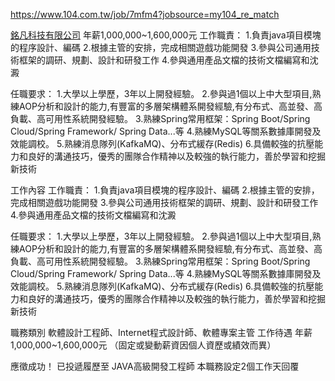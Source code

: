https://www.104.com.tw/job/7mfm4?jobsource=my104_re_match


[銘凡科技有限公司](https://www.104.com.tw/job/7mfm4?jobsource=my104_re_match) 年薪1,000,000~1,600,000元
工作職責：
1.負責java項目模塊的程序設計、編碼
2.根據主管的安排，完成相關遊戲功能開發
3.參與公司通用技術框架的調研、規劃、設計和研發工作
4.參與通用產品文檔的技術文檔編寫和沈澱

任職要求：
1.大學以上學歷，3年以上開發經驗。
2.參與過1個以上中大型項目,熟練AOP分析和設計的能力,有豐富的多層架構體系開發經驗,有分布式、高並發、高負載、高可用性系統開發經驗。
3.熟練Spring常用框架：Spring Boot/Spring Cloud/Spring Framework/ Spring Data...等
4.熟練MySQL等關系數據庫開發及效能調校。
5.熟練消息隊列(KafkaMQ)、分布式緩存(Redis)
6.具備較強的抗壓能力和良好的溝通技巧，優秀的團隊合作精神以及較強的執行能力，善於學習和挖掘新技術


工作內容
工作職責：
1.負責java項目模塊的程序設計、編碼
2.根據主管的安排，完成相關遊戲功能開發
3.參與公司通用技術框架的調研、規劃、設計和研發工作
4.參與通用產品文檔的技術文檔編寫和沈澱

任職要求：
1.大學以上學歷，3年以上開發經驗。
2.參與過1個以上中大型項目,熟練AOP分析和設計的能力,有豐富的多層架構體系開發經驗,有分布式、高並發、高負載、高可用性系統開發經驗。
3.熟練Spring常用框架：Spring Boot/Spring Cloud/Spring Framework/ Spring Data...等
4.熟練MySQL等關系數據庫開發及效能調校。
5.熟練消息隊列(KafkaMQ)、分布式緩存(Redis)
6.具備較強的抗壓能力和良好的溝通技巧，優秀的團隊合作精神以及較強的執行能力，善於學習和挖掘新技術

職務類別
軟體設計工程師、Internet程式設計師、軟體專案主管
工作待遇
年薪1,000,000~1,600,000元 （固定或變動薪資因個人資歷或績效而異）

應徵成功！
已投遞履歷至 JAVA高級開發工程師
本職務設定2個工作天回覆